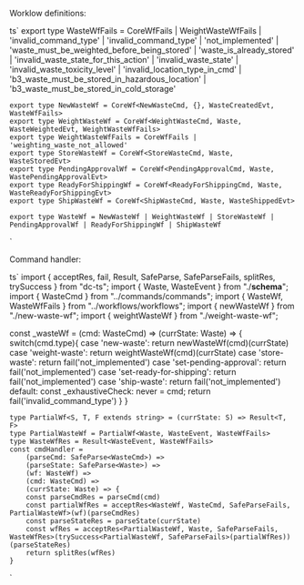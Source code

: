 
Worklow definitions:

ts`
    export type WasteWfFails = CoreWfFails | 
    WeightWasteWfFails | 
    'invalid_command_type' | 
    'invalid_command_type' | 
    'not_implemented' |
    'waste_must_be_weighted_before_being_stored' |
    'waste_is_already_stored' |
    'invalid_waste_state_for_this_action' |
    'invalid_waste_state' |
    'invalid_waste_toxicity_level' |
    'invalid_location_type_in_cmd' |
    'b3_waste_must_be_stored_in_hazardous_location' |
    'b3_waste_must_be_stored_in_cold_storage'

    export type NewWasteWf = CoreWf<NewWasteCmd, {}, WasteCreatedEvt, WasteWfFails>
    export type WeightWasteWf = CoreWf<WeightWasteCmd, Waste, WasteWeightedEvt, WeightWasteWfFails>
    export type WeightWasteWfFails = CoreWfFails | 'weighting_waste_not_allowed'
    export type StoreWasteWf = CoreWf<StoreWasteCmd, Waste, WasteStoredEvt>
    export type PendingApprovalWf = CoreWf<PendingApprovalCmd, Waste, WastePendingApprovalEvt>
    export type ReadyForShippingWf = CoreWf<ReadyForShippingCmd, Waste, WasteReadyForShippingEvt>
    export type ShipWasteWf = CoreWf<ShipWasteCmd, Waste, WasteShippedEvt>

    export type WasteWf = NewWasteWf | WeightWasteWf | StoreWasteWf | PendingApprovalWf | ReadyForShippingWf | ShipWasteWf
`

Command handler:

ts`
    import { acceptRes, fail, Result, SafeParse, SafeParseFails, splitRes, trySuccess } from "dc-ts";
import { Waste, WasteEvent } from "./__schema__";
import { WasteCmd } from "../commands/commands";
import { WasteWf, WasteWfFails } from "../workflows/workflows";
import { newWasteWf } from "./new-waste-wf";
import { weightWasteWf } from "./weight-waste-wf";

const _wasteWf = (cmd: WasteCmd) => (currState: Waste) => {
    switch(cmd.type){
        case 'new-waste':
            return newWasteWf(cmd)(currState)
        case 'weight-waste':
            return weightWasteWf(cmd)(currState)
        case 'store-waste':
            return fail<WasteWfFails>('not_implemented')
        case 'set-pending-approval':
            return fail<WasteWfFails>('not_implemented')
        case 'set-ready-for-shipping':
            return fail<WasteWfFails>('not_implemented')
        case 'ship-waste':
            return fail<WasteWfFails>('not_implemented')
        default:
            const _exhaustiveCheck: never = cmd;
            return fail('invalid_command_type')
    }
}

    type PartialWf<S, T, F extends string> = (currState: S) => Result<T, F>
    type PartialWasteWf = PartialWf<Waste, WasteEvent, WasteWfFails>
    type WasteWfRes = Result<WasteEvent, WasteWfFails>
    const cmdHandler =
        (parseCmd: SafeParse<WasteCmd>) => 
        (parseState: SafeParse<Waste>) => 
        (wf: WasteWf) => 
        (cmd: WasteCmd) => 
        (currState: Waste) => {
        const parseCmdRes = parseCmd(cmd)
        const partialWfRes = acceptRes<WasteWf, WasteCmd, SafeParseFails, PartialWasteWf>(wf)(parseCmdRes)
        const parseStateRes = parseState(currState)
        const wfRes = acceptRes<PartialWasteWf, Waste, SafeParseFails, WasteWfRes>(trySuccess<PartialWasteWf, SafeParseFails>(partialWfRes))(parseStateRes) 
        return splitRes(wfRes)
    }
`